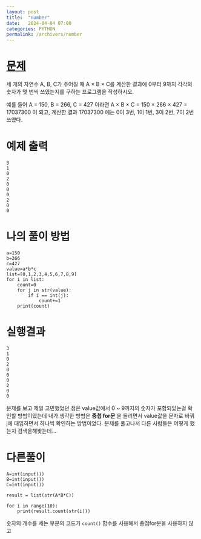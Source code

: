 ```yaml
---
layout: post
title:  "number"
date:   2024-04-04 07:00
categories: PYTHON
permalink: /archivers/number
---
```

[문제]:https://www.acmicpc.net/problem/2577
# [문제]
세 개의 자연수 A, B, C가 주어질 때 A × B × C를 계산한 결과에 0부터 9까지 각각의 숫자가 몇 번씩 쓰였는지를 구하는 프로그램을 작성하시오.

예를 들어 A = 150, B = 266, C = 427 이라면 A × B × C = 150 × 266 × 427 = 17037300 이 되고, 계산한 결과 17037300 에는 0이 3번, 1이 1번, 3이 2번, 7이 2번 쓰였다.

# 예제 출력

```ptchon
3
1
0
2
0
0
0
2
0
0
```
# 나의 풀이 방법

```ptchon
a=150
b=266
c=427
value=a*b*c
list=[0,1,2,3,4,5,6,7,8,9]
for i in list:
    count=0
    for j in str(value):
        if i == int(j):
            count+=1
    print(count)
```
# 실행결과
```
3
1
0
2
0
0
0
2
0
0
```
문제를 보고 제일 고민했었던 점은 value값에서 0 ~ 9까지의 숫자가 포함되있는걸 확인할 방법이였는데
내가 생각한 방법은 __중첩 for문__ 을 돌리면서 value값을 문자로 바꿔 j에 대입하면서 하나씩 확인하는 방법이었다.
문제를 풀고나서 다른 사람들은 어떻게 했는지 검색을해봣는데...
# 다른풀이 
```
A=int(input())
B=int(input())
C=int(input())

result = list(str(A*B*C))

for i in range(10):
    print(result.count(str(i)))
```
숫자의 개수를 세는 부분의 코드가 `count()` 함수를 사용해서 중첩for문을 사용하지 않고


